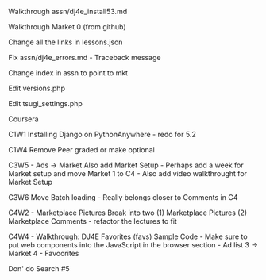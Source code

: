 
Walkthrough assn/dj4e_install53.md

Walkthrough Market 0 (from github)

Change all the links in lessons.json

Fix assn/dj4e_errors.md - Traceback message

Change index in assn to point to mkt

Edit versions.php

Edit tsugi_settings.php


Coursera

C1W1 Installing Django on PythonAnywhere - redo for 5.2

C1W4 Remove Peer graded or make optional

C3W5 - Ads -> Market  Also add Market Setup - Perhaps add a week
for Market setup and move Market 1 to C4 - Also add video walkthrought for
Market Setup

C3W6 Move Batch loading - Really belongs closer to Comments in C4

C4W2 - Marketplace Pictures Break into two  (1) Marketplace Pictures (2) Marketplace Comments - refactor the lectures to fit

C4W4 - Walkthrough: DJ4E Favorites (favs) Sample Code - Make sure to put web components into the JavaScript in the browser section - Ad list 3 -> Market 4 - Favoorites

Don' do Search #5

